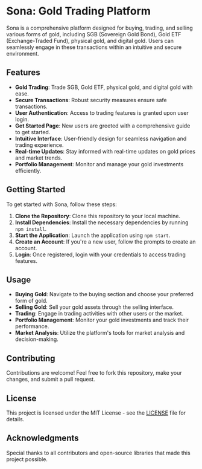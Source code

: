 # Sona: Gold Trading Platform

Sona is a comprehensive platform designed for buying, trading, and selling various forms of gold, including SGB (Sovereign Gold Bond), Gold ETF (Exchange-Traded Fund), physical gold, and digital gold. Users can seamlessly engage in these transactions within an intuitive and secure environment.

## Features

- **Gold Trading**: Trade SGB, Gold ETF, physical gold, and digital gold with ease.
- **Secure Transactions**: Robust security measures ensure safe transactions.
- **User Authentication**: Access to trading features is granted upon user login.
- **Get Started Page**: New users are greeted with a comprehensive guide to get started.
- **Intuitive Interface**: User-friendly design for seamless navigation and trading experience.
- **Real-time Updates**: Stay informed with real-time updates on gold prices and market trends.
- **Portfolio Management**: Monitor and manage your gold investments efficiently.

## Getting Started

To get started with Sona, follow these steps:

1. **Clone the Repository**: Clone this repository to your local machine.
2. **Install Dependencies**: Install the necessary dependencies by running `npm install`.
3. **Start the Application**: Launch the application using `npm start`.
4. **Create an Account**: If you're a new user, follow the prompts to create an account.
5. **Login**: Once registered, login with your credentials to access trading features.

## Usage

- **Buying Gold**: Navigate to the buying section and choose your preferred form of gold.
- **Selling Gold**: Sell your gold assets through the selling interface.
- **Trading**: Engage in trading activities with other users or the market.
- **Portfolio Management**: Monitor your gold investments and track their performance.
- **Market Analysis**: Utilize the platform's tools for market analysis and decision-making.

## Contributing

Contributions are welcome! Feel free to fork this repository, make your changes, and submit a pull request.

## License

This project is licensed under the MIT License - see the [LICENSE](LICENSE) file for details.

## Acknowledgments

Special thanks to all contributors and open-source libraries that made this project possible.
